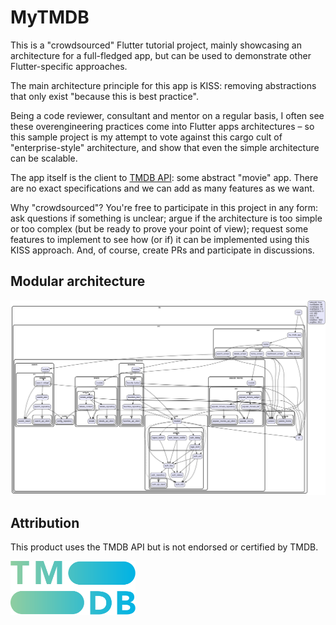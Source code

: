 # MyTMDB

This is a "crowdsourced" Flutter tutorial project, mainly showcasing an architecture for a full-fledged app, but can be used to demonstrate other Flutter-specific approaches.

The main architecture principle for this app is KISS: removing abstractions that only exist "because this is best practice".

Being a code reviewer, consultant and mentor on a regular basis, I often see these overengineering practices come into Flutter apps architectures – so this sample project is my attempt to vote against this cargo cult of "enterprise-style" architecture, and show that even the simple architecture can be scalable.

The app itself is the client to [TMDB API][1]: some abstract "movie" app. There are no exact specifications and we can add as many features as we want.

Why "crowdsourced"? You're free to participate in this project in any form: ask questions if something is unclear; argue if the architecture is too simple or too complex (but be ready to prove your point of view); request some features to implement to see how (or if) it can be implemented using this KISS approach. And, of course, create PRs and participate in discussions.

## Modular architecture

![Dependencies graph](deps.png)

## Attribution

This product uses the TMDB API but is not endorsed or certified by TMDB.

<img width="200" src="tmdb_logo.svg"/>

[1]: https://developers.themoviedb.org/3/getting-started/introduction
